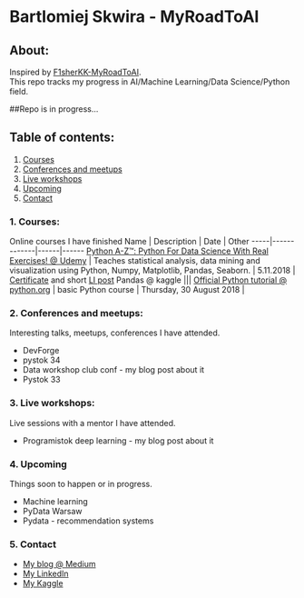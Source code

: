 # Bartlomiej Skwira - MyRoadToAI

## About:
Inspired by [F1sherKK-MyRoadToAI](https://github.com/FisherKK/F1sherKK-MyRoadToAI).  
This repo tracks my progress in AI/Machine Learning/Data Science/Python field.

##Repo is in progress...

## Table of contents:

1. [Courses](https://github.com/BartlomiejSkwira/MyRoadToAI#1-courses)
2. [Conferences and meetups](https://github.com/BartlomiejSkwira/MyRoadToAI#2-conferences-and-meetups)
3. [Live workshops](https://github.com/BartlomiejSkwira/MyRoadToAI#3-live-workshops)
4. [Upcoming](https://github.com/BartlomiejSkwira/MyRoadToAI#4-upcoming)
5. [Contact](https://github.com/BartlomiejSkwira/MyRoadToAI#5-contact)


### 1. Courses:
Online courses I have finished
Name | Description | Date | Other
-----|-------------|------|------
[Python A-Z™: Python For Data Science With Real Exercises! @ Udemy](https://www.udemy.com/python-coding/learn/v4/overview) | Teaches statistical analysis, data mining and visualization using Python, Numpy, Matplotlib, Pandas, Seaborn. | 5.11.2018 | [Certificate](https://www.udemy.com/certificate/UC-CI7PT7QR) and short [LI post](https://www.linkedin.com/feed/update/urn:li:activity:6465168447276883968/)
Pandas @ kaggle |||
[Official Python tutorial @ python.org](https://docs.python.org/3/tutorial/) | basic Python course | Thursday, 30 August 2018 |

### 2. Conferences and meetups:
Interesting talks, meetups, conferences I have attended.
- DevForge
- pystok 34
- Data workshop club conf - my blog post about it
- Pystok 33

### 3. Live workshops:
Live sessions with a mentor I have attended.
- Programistok deep learning - my blog post about it

### 4. Upcoming
Things soon to happen or in progress.
- Machine learning
- PyData Warsaw
- Pydata - recommendation systems

### 5. Contact
- [My blog @ Medium](https://medium.com/@BartekSkwira)
- [My LinkedIn](https://www.linkedin.com/in/bartlomiejskwira/)
- [My Kaggle](https://www.kaggle.com/bartekskwira)
